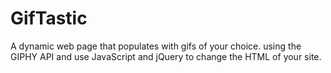 # GifTastic

 A dynamic web page that populates with gifs of your choice. using the GIPHY API and use JavaScript and jQuery to change the HTML of your site.
